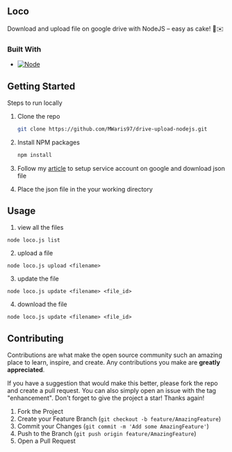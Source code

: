 
## Loco

Download and upload file on google drive with NodeJS – easy as cake! 🍰✉️


### Built With


* [![Node][Node.js]][Node-url]

## Getting Started

Steps to run locally

1. Clone the repo
   ```sh
   git clone https://github.com/MWaris97/drive-upload-nodejs.git
   ```
2. Install NPM packages
   ```sh
   npm install
   ```
3. Follow my [article](https://medium.com/@mwariscse/upload-files-to-google-drive-with-nodejs-d0c24d4b4dc0) to setup service account on google and download json file

4. Place the json file in the your working directory

## Usage

1. view all the files
```
node loco.js list
```
2. upload a file
```
node loco.js upload <filename>
```
3. update the file
```
node loco.js update <filename> <file_id>
```
4. download the file
```
node loco.js update <filename> <file_id>
```


## Contributing

Contributions are what make the open source community such an amazing place to learn, inspire, and create. Any contributions you make are **greatly appreciated**.

If you have a suggestion that would make this better, please fork the repo and create a pull request. You can also simply open an issue with the tag "enhancement".
Don't forget to give the project a star! Thanks again!

1. Fork the Project
2. Create your Feature Branch (`git checkout -b feature/AmazingFeature`)
3. Commit your Changes (`git commit -m 'Add some AmazingFeature'`)
4. Push to the Branch (`git push origin feature/AmazingFeature`)
5. Open a Pull Request


[Node.js]: https://img.shields.io/badge/Node.js-43853D?style=for-the-badge&logo=node.js&logoColor=white
[Node-url]: https://nodejs.org/en
